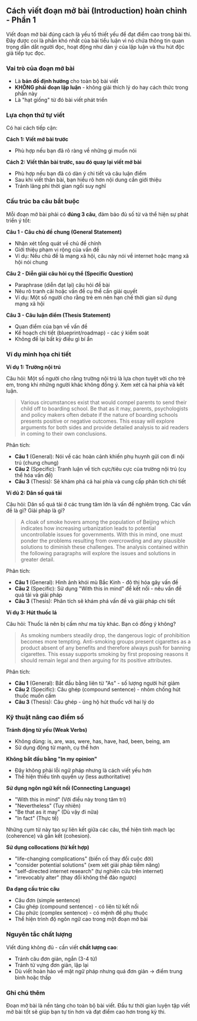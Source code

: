## Cách viết đoạn mở bài (Introduction) hoàn chỉnh - Phần 1

Viết đoạn mở bài đúng cách là yếu tố thiết yếu để đạt điểm cao trong bài thi. Đây được coi là phần khó nhất của bài tiểu luận vì nó chứa thông tin quan trọng dẫn dắt người đọc, hoạt động như dàn ý của lập luận và thu hút độc giả tiếp tục đọc.

### Vai trò của đoạn mở bài

- Là **bản đồ định hướng** cho toàn bộ bài viết
- **KHÔNG phải đoạn lập luận** - không giải thích lý do hay cách thức trong phần này
- Là "hạt giống" từ đó bài viết phát triển

### Lựa chọn thứ tự viết

Có hai cách tiếp cận:

**Cách 1: Viết mở bài trước**
- Phù hợp nếu bạn đã rõ ràng về những gì muốn nói

**Cách 2: Viết thân bài trước, sau đó quay lại viết mở bài**
- Phù hợp nếu bạn đã có dàn ý chi tiết và câu luận điểm
- Sau khi viết thân bài, bạn hiểu rõ hơn nội dung cần giới thiệu
- Tránh lãng phí thời gian ngồi suy nghĩ

### Cấu trúc ba câu bắt buộc

Mỗi đoạn mở bài phải có **đúng 3 câu**, đảm bảo đủ số từ và thể hiện sự phát triển ý tốt:

**Câu 1 - Câu chủ đề chung (General Statement)**
- Nhận xét tổng quát về chủ đề chính
- Giới thiệu phạm vi rộng của vấn đề
- Ví dụ: Nếu chủ đề là mạng xã hội, câu này nói về internet hoặc mạng xã hội nói chung

**Câu 2 - Diễn giải câu hỏi cụ thể (Specific Question)**
- Paraphrase (diễn đạt lại) câu hỏi đề bài
- Nêu rõ tranh cãi hoặc vấn đề cụ thể cần giải quyết
- Ví dụ: Một số người cho rằng trẻ em nên hạn chế thời gian sử dụng mạng xã hội

**Câu 3 - Câu luận điểm (Thesis Statement)**
- Quan điểm của bạn về vấn đề
- Kế hoạch chi tiết (blueprint/roadmap) - các ý kiểm soát
- Không để lại bất kỳ điều gì bí ẩn

### Ví dụ minh họa chi tiết

**Ví dụ 1: Trường nội trú**

Câu hỏi: Một số người cho rằng trường nội trú là lựa chọn tuyệt vời cho trẻ em, trong khi những người khác không đồng ý. Xem xét cả hai phía và kết luận.

> Various circumstances exist that would compel parents to send their child off to boarding school. Be that as it may, parents, psychologists and policy makers often debate if the nature of boarding schools presents positive or negative outcomes. This essay will explore arguments for both sides and provide detailed analysis to aid readers in coming to their own conclusions.

Phân tích:
- **Câu 1** (General): Nói về các hoàn cảnh khiến phụ huynh gửi con đi nội trú (chung chung)
- **Câu 2** (Specific): Tranh luận về tích cực/tiêu cực của trường nội trú (cụ thể hóa vấn đề)
- **Câu 3** (Thesis): Sẽ khám phá cả hai phía và cung cấp phân tích chi tiết

**Ví dủ 2: Dân số quá tải**

Câu hỏi: Dân số quá tải ở các trung tâm lớn là vấn đề nghiêm trọng. Các vấn đề là gì? Giải pháp là gì?

> A cloak of smoke hovers among the population of Beijing which indicates how increasing urbanization leads to potential uncontrollable issues for governments. With this in mind, one must ponder the problems resulting from overcrowding and any plausible solutions to diminish these challenges. The analysis contained within the following paragraphs will explore the issues and solutions in greater detail.

Phân tích:
- **Câu 1** (General): Hình ảnh khói mù Bắc Kinh - đô thị hóa gây vấn đề
- **Câu 2** (Specific): Sử dụng "With this in mind" để kết nối - nêu vấn đề quá tải và giải pháp
- **Câu 3** (Thesis): Phân tích sẽ khám phá vấn đề và giải pháp chi tiết

**Ví dụ 3: Hút thuốc lá**

Câu hỏi: Thuốc lá nên bị cấm như ma túy khác. Bạn có đồng ý không?

> As smoking numbers steadily drop, the dangerous logic of prohibition becomes more tempting. Anti-smoking groups present cigarettes as a product absent of any benefits and therefore always push for banning cigarettes. This essay supports smoking by first proposing reasons it should remain legal and then arguing for its positive attributes.

Phân tích:
- **Câu 1** (General): Bắt đầu bằng liên từ "As" - số lượng người hút giảm
- **Câu 2** (Specific): Câu ghép (compound sentence) - nhóm chống hút thuốc muốn cấm
- **Câu 3** (Thesis): Câu ghép - ủng hộ hút thuốc với hai lý do

### Kỹ thuật nâng cao điểm số

**Tránh động từ yếu (Weak Verbs)**
- Không dùng: is, are, was, were, has, have, had, been, being, am
- Sử dụng động từ mạnh, cụ thể hơn

**Không bắt đầu bằng "In my opinion"**
- Đây không phải lỗi ngữ pháp nhưng là cách viết yếu hơn
- Thể hiện thiếu tính quyền uy (less authoritative)

**Sử dụng ngôn ngữ kết nối (Connecting Language)**
- "With this in mind" (Với điều này trong tâm trí)
- "Nevertheless" (Tuy nhiên)
- "Be that as it may" (Dù vậy đi nữa)
- "In fact" (Thực tế)

Những cụm từ này tạo sự liên kết giữa các câu, thể hiện tính mạch lạc (coherence) và gắn kết (cohesion).

**Sử dụng collocations (từ kết hợp)**
- "life-changing complications" (biến cố thay đổi cuộc đời)
- "consider potential solutions" (xem xét giải pháp tiềm năng)
- "self-directed internet research" (tự nghiên cứu trên internet)
- "irrevocably alter" (thay đổi không thể đảo ngược)

**Đa dạng cấu trúc câu**
- Câu đơn (simple sentence)
- Câu ghép (compound sentence) - có liên từ kết nối
- Câu phức (complex sentence) - có mệnh đề phụ thuộc
- Thể hiện trình độ ngôn ngữ cao trong một đoạn mở bài

### Nguyên tắc chất lượng

Viết đúng không đủ - cần viết **chất lượng cao**:
- Tránh câu đơn giản, ngắn (3-4 từ)
- Tránh từ vựng đơn giản, lặp lại
- Dù viết hoàn hảo về mặt ngữ pháp nhưng quá đơn giản → điểm trung bình hoặc thấp

### Ghi chú thêm

Đoạn mở bài là nền tảng cho toàn bộ bài viết. Đầu tư thời gian luyện tập viết mở bài tốt sẽ giúp bạn tự tin hơn và đạt điểm cao hơn trong kỳ thi.